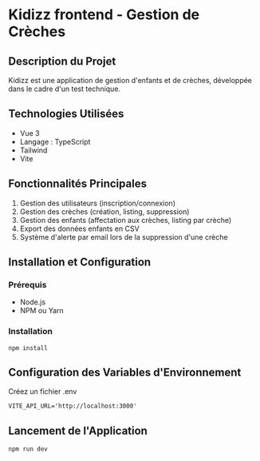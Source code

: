 # Kidizz frontend - Gestion de Crèches

## Description du Projet

Kidizz est une application de gestion d'enfants et de crèches, développée dans le cadre d'un test technique.

## Technologies Utilisées

- Vue 3
- Langage : TypeScript
- Tailwind
- Vite

## Fonctionnalités Principales

1. Gestion des utilisateurs (inscription/connexion)
2. Gestion des crèches (création, listing, suppression)
3. Gestion des enfants (affectation aux crèches, listing par crèche)
4. Export des données enfants en CSV
5. Système d'alerte par email lors de la suppression d'une crèche

## Installation et Configuration

### Prérequis

- Node.js
- NPM ou Yarn

### Installation

`npm install`

## Configuration des Variables d'Environnement

Créez un fichier .env

```
VITE_API_URL='http://localhost:3000'
```

## Lancement de l'Application

`npm run dev`
